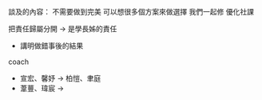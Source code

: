 談及的內容：
不需要做到完美
可以想很多個方案來做選擇
我們一起修 優化社課

把責任歸屬分開 -> 是學長姊的責任
- 講明做錯事後的結果


coach

- 宣宏、馨妤 -> 柏愷、聿庭
- 葦蘴、瑋宸 -> 